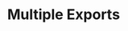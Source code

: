 ---
oder: 2
title: "Multiple Exports"
description: "Morbi vel hendrerit enim, ac rhoncus ligula. Curabitur gravida fringilla turpis, sit amet faucibus risus."
createdAt: "Mar 23, 2023"
LastEdit: "Mar 23, 2023"
---